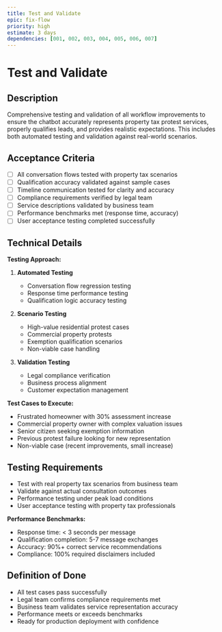 ```yaml
---
title: Test and Validate
epic: fix-flow
priority: high
estimate: 3 days
dependencies: [001, 002, 003, 004, 005, 006, 007]
---
```


# Test and Validate

## Description
Comprehensive testing and validation of all workflow improvements to ensure the chatbot accurately represents property tax protest services, properly qualifies leads, and provides realistic expectations. This includes both automated testing and validation against real-world scenarios.

## Acceptance Criteria
- [ ] All conversation flows tested with property tax scenarios
- [ ] Qualification accuracy validated against sample cases
- [ ] Timeline communication tested for clarity and accuracy
- [ ] Compliance requirements verified by legal team
- [ ] Service descriptions validated by business team
- [ ] Performance benchmarks met (response time, accuracy)
- [ ] User acceptance testing completed successfully

## Technical Details
**Testing Approach:**
1. **Automated Testing**
   - Conversation flow regression testing
   - Response time performance testing
   - Qualification logic accuracy testing

2. **Scenario Testing**
   - High-value residential protest cases
   - Commercial property protests
   - Exemption qualification scenarios
   - Non-viable case handling

3. **Validation Testing**
   - Legal compliance verification
   - Business process alignment
   - Customer expectation management

**Test Cases to Execute:**
- Frustrated homeowner with 30% assessment increase
- Commercial property owner with complex valuation issues
- Senior citizen seeking exemption information
- Previous protest failure looking for new representation
- Non-viable case (recent improvements, small increase)

## Testing Requirements
- Test with real property tax scenarios from business team
- Validate against actual consultation outcomes
- Performance testing under peak load conditions
- User acceptance testing with property tax professionals

**Performance Benchmarks:**
- Response time: < 3 seconds per message
- Qualification completion: 5-7 message exchanges
- Accuracy: 90%+ correct service recommendations
- Compliance: 100% required disclaimers included

## Definition of Done
- All test cases pass successfully
- Legal team confirms compliance requirements met
- Business team validates service representation accuracy
- Performance meets or exceeds benchmarks
- Ready for production deployment with confidence